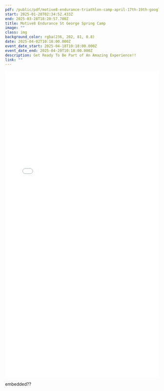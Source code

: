 ```yaml
---
pdf: /public/pdf/motive8-endurance-triathlon-camp-april-17th-19th-google-docs.pdf
start: 2025-01-28T02:34:52.433Z
end: 2025-03-28T18:20:57.780Z
title: Motive8 Endurance St George Spring Camp
image: ""
class: img
background_color: rgba(236, 202, 81, 0.8)
date: 2025-04-02T10:18:00.000Z
event_date_start: 2025-04-18T10:18:00.000Z
event_date_end: 2025-04-20T10:18:00.000Z
description: Get Ready To Be Part of An Amazing Experience!!
link: ""
---
```

<embed src="/pdf/motive8-endurance-triathlon-camp-april-17th-19th-google-docs.pdf" width="100%" height="1000" type="application/pdf" title="/pdf/motive8-endurance-triathlon-camp-april-17th-19th-google-docs.pdf"></embed>

embedded??
